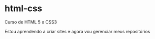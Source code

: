 # html-css
 Curso de HTML 5 e CSS3

Estou aprendendo a criar sites e agora vou gerenciar meus repositórios